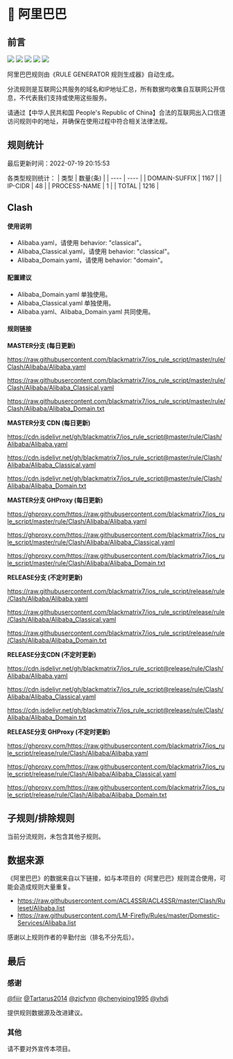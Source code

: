# 🧸 阿里巴巴

## 前言

![](https://shields.io/badge/-移除重复规则-ff69b4) ![](https://shields.io/badge/-DOMAIN与DOMAIN--SUFFIX合并-green) ![](https://shields.io/badge/-DOMAIN--SUFFIX间合并-critical) ![](https://shields.io/badge/-DOMAIN--SUFFIX与DOMAIN--KEYWORD合并-blue) ![](https://shields.io/badge/-IP--CIDR(6)合并-blueviolet) 

阿里巴巴规则由《RULE GENERATOR 规则生成器》自动生成。

分流规则是互联网公共服务的域名和IP地址汇总，所有数据均收集自互联网公开信息，不代表我们支持或使用这些服务。

请通过【中华人民共和国 People's Republic of China】合法的互联网出入口信道访问规则中的地址，并确保在使用过程中符合相关法律法规。

## 规则统计

最后更新时间：2022-07-19 20:15:53

各类型规则统计：
| 类型 | 数量(条)  | 
| ---- | ----  |
| DOMAIN-SUFFIX | 1167  | 
| IP-CIDR | 48  | 
| PROCESS-NAME | 1  | 
| TOTAL | 1216  | 


## Clash 

#### 使用说明
- Alibaba.yaml，请使用 behavior: "classical"。
- Alibaba_Classical.yaml，请使用 behavior: "classical"。
- Alibaba_Domain.yaml，请使用 behavior: "domain"。

#### 配置建议
- Alibaba_Domain.yaml 单独使用。
- Alibaba_Classical.yaml 单独使用。
- Alibaba.yaml、Alibaba_Domain.yaml 共同使用。

#### 规则链接
**MASTER分支 (每日更新)**

https://raw.githubusercontent.com/blackmatrix7/ios_rule_script/master/rule/Clash/Alibaba/Alibaba.yaml

https://raw.githubusercontent.com/blackmatrix7/ios_rule_script/master/rule/Clash/Alibaba/Alibaba_Classical.yaml

https://raw.githubusercontent.com/blackmatrix7/ios_rule_script/master/rule/Clash/Alibaba/Alibaba_Domain.txt

**MASTER分支 CDN (每日更新)**

https://cdn.jsdelivr.net/gh/blackmatrix7/ios_rule_script@master/rule/Clash/Alibaba/Alibaba.yaml

https://cdn.jsdelivr.net/gh/blackmatrix7/ios_rule_script@master/rule/Clash/Alibaba/Alibaba_Classical.yaml

https://cdn.jsdelivr.net/gh/blackmatrix7/ios_rule_script@master/rule/Clash/Alibaba/Alibaba_Domain.txt

**MASTER分支 GHProxy (每日更新)**

https://ghproxy.com/https://raw.githubusercontent.com/blackmatrix7/ios_rule_script/master/rule/Clash/Alibaba/Alibaba.yaml

https://ghproxy.com/https://raw.githubusercontent.com/blackmatrix7/ios_rule_script/master/rule/Clash/Alibaba/Alibaba_Classical.yaml

https://ghproxy.com/https://raw.githubusercontent.com/blackmatrix7/ios_rule_script/master/rule/Clash/Alibaba/Alibaba_Domain.txt

**RELEASE分支 (不定时更新)**

https://raw.githubusercontent.com/blackmatrix7/ios_rule_script/release/rule/Clash/Alibaba/Alibaba.yaml

https://raw.githubusercontent.com/blackmatrix7/ios_rule_script/release/rule/Clash/Alibaba/Alibaba_Classical.yaml

https://raw.githubusercontent.com/blackmatrix7/ios_rule_script/release/rule/Clash/Alibaba/Alibaba_Domain.txt

**RELEASE分支CDN (不定时更新)**

https://cdn.jsdelivr.net/gh/blackmatrix7/ios_rule_script@release/rule/Clash/Alibaba/Alibaba.yaml

https://cdn.jsdelivr.net/gh/blackmatrix7/ios_rule_script@release/rule/Clash/Alibaba/Alibaba_Classical.yaml

https://cdn.jsdelivr.net/gh/blackmatrix7/ios_rule_script@release/rule/Clash/Alibaba/Alibaba_Domain.txt

**RELEASE分支 GHProxy (不定时更新)**

https://ghproxy.com/https://raw.githubusercontent.com/blackmatrix7/ios_rule_script/release/rule/Clash/Alibaba/Alibaba.yaml

https://ghproxy.com/https://raw.githubusercontent.com/blackmatrix7/ios_rule_script/release/rule/Clash/Alibaba/Alibaba_Classical.yaml

https://ghproxy.com/https://raw.githubusercontent.com/blackmatrix7/ios_rule_script/release/rule/Clash/Alibaba/Alibaba_Domain.txt

## 子规则/排除规则


当前分流规则，未包含其他子规则。

## 数据来源

《阿里巴巴》的数据来自以下链接，如与本项目的《阿里巴巴》规则混合使用，可能会造成规则大量重复。

- https://raw.githubusercontent.com/ACL4SSR/ACL4SSR/master/Clash/Ruleset/Alibaba.list
- https://raw.githubusercontent.com/LM-Firefly/Rules/master/Domestic-Services/Alibaba.list


感谢以上规则作者的辛勤付出（排名不分先后）。

## 最后

### 感谢

[@fiiir](https://github.com/fiiir) [@Tartarus2014](https://github.com/Tartarus2014) [@zjcfynn](https://github.com/zjcfynn) [@chenyiping1995](https://github.com/chenyiping1995) [@vhdj](https://github.com/vhdj)

提供规则数据源及改进建议。

### 其他

请不要对外宣传本项目。